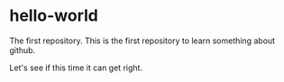# hello-world
The first repository. 
This is the first repository to learn something about github. 

Let's see if this time it can get right. 
